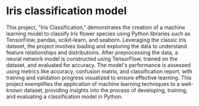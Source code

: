 # Iris classification model
This project, "Iris Classification," demonstrates the creation of a machine learning model to classify Iris flower species using Python libraries such as TensorFlow, pandas, scikit-learn, and seaborn. Leveraging the classic Iris dataset, the project involves loading and exploring the data to understand feature relationships and distributions. After preprocessing the data, a neural network model is constructed using TensorFlow, trained on the dataset, and evaluated for accuracy. The model's performance is assessed using metrics like accuracy, confusion matrix, and classification report, with training and validation progress visualized to ensure effective learning. This project exemplifies the application of machine learning techniques to a well-known dataset, providing insights into the process of developing, training, and evaluating a classification model in Python.
